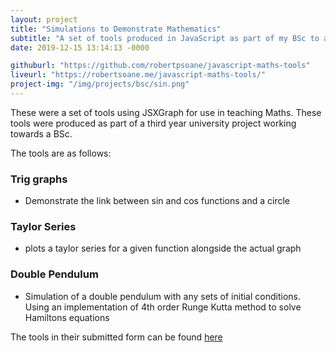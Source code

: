 ```yaml
---
layout: project
title: "Simulations to Demonstrate Mathematics"
subtitle: "A set of tools produced in JavaScript as part of my BSc to aid in the teaching of mathematics." # This forms the basis of a description of the project
date: 2019-12-15 13:14:13 -0000

githuburl: "https://github.com/robertpsoane/javascript-maths-tools"
liveurl: "https://robertsoane.me/javascript-maths-tools/"
project-img: "/img/projects/bsc/sin.png"
---
```


These were a set of tools using JSXGraph for use in teaching Maths.
These tools were produced as part of a third year university project working towards a BSc.

The tools are as follows:

### Trig graphs

- Demonstrate the link between sin and cos functions and a circle

### Taylor Series

- plots a taylor series for a given function alongside the actual graph

### Double Pendulum

- Simulation of a double pendulum with any sets of initial conditions. Using an implementation of 4th order Runge Kutta method to solve Hamiltons equations

The tools in their submitted form can be found <a href="https://robertpsoane.github.io/javascript-maths-tools/">here</a>
